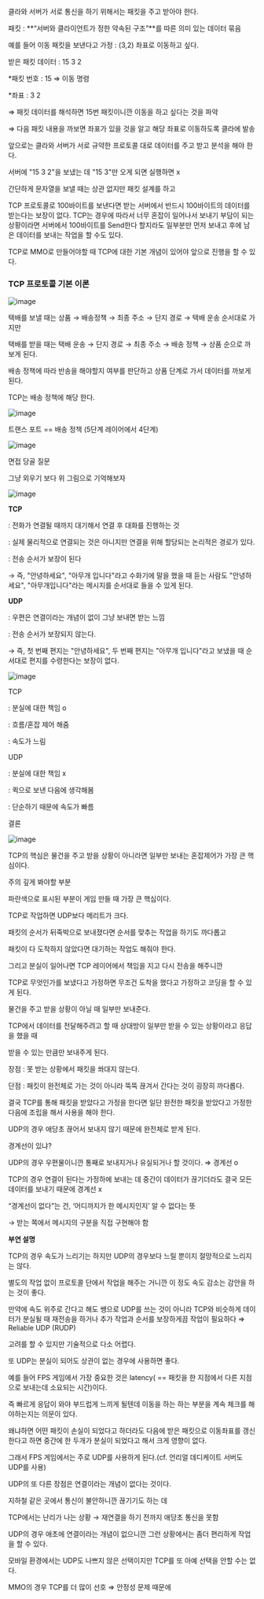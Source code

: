클라와 서버가 서로 통신을 하기 위해서는 패킷을 주고 받아야 한다.

패킷 : **“서버와 클라이언트가 정한 약속된 구조”**를 따른 의미 있는 데이터 묶음

예를 들어 이동 패킷을 보낸다고 가정 : (3,2) 좌표로 이동하고 싶다.

받은 패킷 데이터 : 15 3 2

*패킷 번호 : 15 ⇒ 이동 명령

*좌표 : 3 2 

⇒ 패킷 데이터를 해석하면 15번 패킷이니깐 이동을 하고 싶다는 것을 파악

⇒ 다음 패킷 내용을 까보면 좌표가 있을 것을 알고 해당 좌표로 이동하도록 클라에 발송

앞으로는 클라와 서버가 서로 규약한 프로토콜 대로 데이터를 주고 받고 분석을 해야 한다.

서버에 "15 3 2"을 보냈는 데 "15 3"만 오게 되면 실행하면 x

간단하게 문자열을 보낼 때는 상관 없지만 패킷 설계를 하고 

TCP 프로토콜로 100바이트를 보낸다면 받는 서버에서 반드시 100바이트의 데이터를 받는다는 보장이 없다. TCP는 경우에 따라서 너무 혼잡이 일어나서 보내기 부담이 되는 상황이라면 서버에서 100바이트를 Send한다 할지라도 일부분만 먼저 보내고 후에 남은 데이터를 보내는 작업을 할 수도 있다.

TCP로 MMO로 만들어야할 때 TCP에 대한 기본 개념이 있어야 앞으로 진행을 할 수 있다.

### TCP 프로토콜 기본 이론

![image](https://user-images.githubusercontent.com/75019048/131055002-f296eccf-89ed-429f-97fd-02a4f88c7ad1.png)

택배를 보낼 때는 상품 → 배송정책 → 최종 주소 → 단지 경로 → 택배 운송 순서대로 가지만

택배를 받을 때는 택배 운송 → 단지 경로 → 최종 주소 → 배송 정책 → 상품 순으로 까보게 된다.

배송 정책에 따라 반송을 해야할지 여부를 판단하고 상품 단계로 가서 데이터를 까보게 된다.

TCP는 배송 정책에 해당 한다.

![image](https://user-images.githubusercontent.com/75019048/131055015-573c2c98-44aa-4646-a84b-7f3ebf7ec64a.png)

트랜스 포트 == 배송 정책 (5단계 레이어에서 4단계)

![image](https://user-images.githubusercontent.com/75019048/131055032-4d86e0b2-c769-4459-b753-a38bd5705cd6.png)

면접 당골 질문

그냥 외우기 보다 위 그림으로 기억해보자

![image](https://user-images.githubusercontent.com/75019048/131055043-43c05174-0bcd-4893-82c1-271406c01ad2.png)

**TCP** 

: 전화가 연결될 때까지 대기해서 연결 후 대화를 진행하는 것 

: 실제 물리적으로 연결되는 것은 아니지만 연결을 위해 할당되는 논리적은 경로가 있다.

: 전송 순서가 보장이 된다 

→ 즉, "안녕하세요", "아무개 입니다"라고 수화기에 말을 했을 때 듣는 사람도 "안녕하세요", "아무개입니다"라는 메시지를 순서대로 들을 수 있게 된다.

**UDP**

: 우편은 연결이라는 개념이 없이 그냥 보내면 받는 느낌

: 전송 순서가 보장되지 않는다.

→ 즉, 첫 번째 편지는 "안녕하세요", 두 번째 편지는 "아무개 입니다"라고 보냈을 때 순서대로 편지를 수령한다는 보장이 없다.

![image](https://user-images.githubusercontent.com/75019048/131055056-44f9554d-37b4-467d-8462-c6f1c39ffc94.png)

TCP

: 분실에 대한 책임 o

: 흐름/혼잡 제어 해줌

: 속도가 느림

UDP

: 분실에 대한 책임 x

: 퀵으로 보낸 다음에 생각해봄

: 단순하기 때문에 속도가 빠름

결론

![image](https://user-images.githubusercontent.com/75019048/131055077-96c484b3-1be5-4f8f-a36a-bc2f00825ed0.png)

TCP의 핵심은 물건을 주고 받을 상황이 아니라면 일부만 보내는 혼잡제어가 가장 큰 핵심이다.

주의 깊게 봐야할 부분

파란색으로 표시된 부분이 게임 만들 때 가장 큰 핵심이다.

TCP로 작업하면 UDP보다 메리트가 크다.

패킷의 순서가 뒤죽박으로 보내졌다면 순서를 맞추는 작업을 하기도 까다롭고

패킷이 다 도착하지 않았다면 대기하는 작업도 해줘야 한다.

그리고 분실이 일어나면 TCP 레이어에서 책임을 지고 다시 전송을 해주니깐 

TCP로 무엇인가를 보냈다고 가정하면 무조건 도착을 했다고 가정하고 코딩을 할 수 있게 된다.

물건을 주고 받을 상황이 아닐 때 일부만 보내준다.

TCP에서 데이터를 전달해주려고 할 때 상대방이 일부만 받을 수 있는 상황이라고 응답을 했을 때 

받을 수 있는 만큼만 보내주게 된다.

장점 : 못 받는 상황에서 패킷을 쏴대지 않는다.

단점 : 패킷이 완전체로 가는 것이 아니라 뚝뚝 끊겨서 간다는 것이 굉장히 까다롭다.

결국 TCP를 통해 패킷을 받았다고 가정을 한다면 일단 완전한 패킷을 받았다고 가정한 다음에 조립을 해서 사용을 해야 한다.

UDP의 경우 애당초 끊어서 보내지 않기 때문에 완전체로 받게 된다.

경계선이 있냐?

UDP의 경우 우편물이니깐 통째로 보내지거나 유실되거나 할 것이다. ⇒ 경계선 o

TCP의 경우 연결이 된다는 가정하에 보내는 데 중간이 데이터가 끊기더라도 결국 모든 데이터를 보내기 때문에 경계선 x

“경계선이 없다”는 건, ‘어디까지가 한 메시지인지’ 알 수 없다는 뜻

→ 받는 쪽에서 메시지의 구분을 직접 구현해야 함

**부연 설명**

TCP의 경우 속도가 느리기는 하지만 UDP의 경우보다 느릴 뿐이지 절망적으로 느리지는 않다.

별도의 작업 없이 프로토콜 단에서 작업을 해주는 거니깐 이 정도 속도 감소는 감안을 하는 것이 좋다.

만약에 속도 위주로 간다고 해도 쌩으로 UDP를 쓰는 것이 아니라 TCP와 비슷하게 데이터가 분실될 때 재전송을 하거나 추가 작업과 순서를 보장하게끔 작업이 필요하다 ⇒ Reliable UDP (RUDP)

고려를 할 수 있지만 기술적으로 다소 어렵다.

또 UDP는 분실이 되어도 상관이 없는 경우에 사용하면 좋다.

예를 들어 FPS 게임에서 가장 중요한 것은 latency( == 패킷을 한 지점에서 다른 지점으로 보내는데 소요되는 시간)이다.

즉 빠르게 응답이 와야 부드럽게 느끼게 될텐데 이동을 하는 하는 부분을 계속 체크를 해야하는지는 의문이 있다.

왜냐하면 어떤 패킷이 손실이 되었다고 하더라도 다음에 받은 패킷으로 이동좌표를 갱신한다고 하면 중간에 한 두개가 분실이 되었다고 해서 크게 영향이 없다.

그래서 FPS 게임에서는 주로 UDP를 사용하게 된다.(cf. 언리얼 데디케이트 서버도 UDP를 사용)

UDP의 또 다른 장점은 연결이라는 개념이 없다는 것이다.

지하철 같은 곳에서 통신이 불안하니깐 끊기기도 하는 데 

TCP에서는 난리가 나는 상황 → 재연결을 하기 전까지 애당초 통신을 못함

UDP의 경우 애초에 연결이라는 개념이 없으니깐 그런 상황에서는 좀더 편리하게 작업을 할 수 있다.

모바일 환경에서는 UDP도 나쁘지 않은 선택이지만 TCP를 또 아예 선택을 안할 수는 없다.

MMO의 경우 TCP를 더 많이 선호 ⇒ 안정성 문제 때문에
